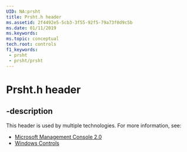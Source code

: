 ```yaml
---
UID: NA:prsht
title: Prsht.h header
ms.assetid: 2f4492e5-5cb3-3f55-92f5-79a73f0d9c5b
ms.date: 01/11/2019
ms.keywords: 
ms.topic: conceptual
tech.root: controls
f1_keywords:
 - prsht
 - prsht/prsht
---
```


# Prsht.h header


## -description

This header is used by multiple technologies. For more information, see:

- [Microsoft Management Console 2.0](../_mmc/index.md)
- [Windows Controls](../_controls/index.md)

